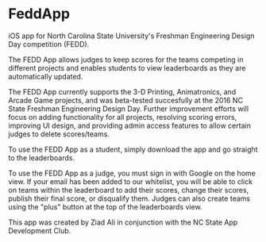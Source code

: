# FeddApp

iOS app for North Carolina State University's Freshman Engineering Design Day competition (FEDD). 

The FEDD App allows judges to keep scores for the teams competing in different projects and enables students to view leaderboards as they are automatically updated.

The FEDD App currently supports the 3-D Printing, Animatronics, and Arcade Game projects, and was beta-tested succesfully at the 2016 NC State Freshman Engineering Design Day. Further improvement efforts will focus on adding functionality for all projects, resolving scoring errors, improving UI design, and providing admin access features to allow certain judges to delete scores/teams.

To use the FEDD App as a student, simply download the app and go straight to the leaderboards.

To use the FEDD App as a judge, you must sign in with Google on the home view. If your email has been added to our whitelist, you will be able to click on teams within the leaderboard to add their scores, change their scores, publish their final score, or disqualify them. Judges can also create teams using the "plus" button at the top of the leaderboards view.

This app was created by Ziad Ali in conjunction with the NC State App Development Club.
